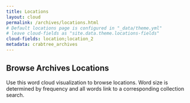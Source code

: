 ```yaml
---
title: Locations
layout: cloud
permalink: /archives/locations.html
# Default locations page is configured in "_data/theme.yml"
# leave cloud-fields as "site.data.theme.locations-fields"
cloud-fields: location;location_2
metadata: crabtree_archives
---
```


## Browse Archives Locations

Use this word cloud visualization to browse locations.
Word size is determined by frequency and all words link to a corresponding collection search.
